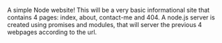 A simple Node website!
This will be a very basic informational site that contains 4 pages: index, about, contact-me and 404.
A node.js server is created using promises and modules, that will server the previous 4 webpages according to the url.